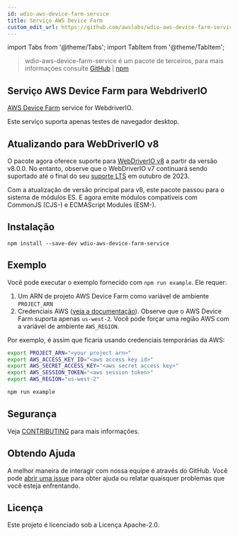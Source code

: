 ```yaml
---
id: wdio-aws-device-farm-service
title: Serviço AWS Device Farm
custom_edit_url: https://github.com/awslabs/wdio-aws-device-farm-service/edit/main/README.md
---
```


import Tabs from '@theme/Tabs';
import TabItem from '@theme/TabItem';

> wdio-aws-device-farm-service é um pacote de terceiros, para mais informações consulte [GitHub](https://github.com/awslabs/wdio-aws-device-farm-service) | [npm](https://www.npmjs.com/package/wdio-aws-device-farm-service)
## Serviço AWS Device Farm para WebdriverIO

[AWS Device Farm](https://aws.amazon.com/device-farm/) service for WebdriverIO.

Este serviço suporta apenas testes de navegador desktop.

## Atualizando para WebDriverIO v8

O pacote agora oferece suporte para [WebDriverIO v8](https://webdriver.io/blog/2022/12/01/webdriverio-v8-released/) a partir da versão v8.0.0. No entanto, observe que o WebDriverIO v7 continuará sendo suportado até o final do seu [suporte LTS](https://webdriver.io/versions/) em outubro de 2023.

Com a atualização de versão principal para v8, este pacote passou para o sistema de módulos ES. E agora emite módulos compatíveis com CommonJS (CJS-) e ECMAScript Modules (ESM-).

## Instalação

```
npm install --save-dev wdio-aws-device-farm-service
```

## Exemplo

Você pode executar o exemplo fornecido com `npm run example`. Ele requer:

1. Um ARN de projeto AWS Device Farm como variável de ambiente `PROJECT_ARN`
2. Credenciais AWS ([veja a documentação](https://docs.aws.amazon.com/sdk-for-javascript/v2/developer-guide/setting-credentials-node.html)). Observe que o AWS Device Farm suporta apenas `us-west-2`. Você pode forçar uma região AWS com a variável de ambiente `AWS_REGION`.

Por exemplo, é assim que ficaria usando credenciais temporárias da AWS:

```sh
export PROJECT_ARN="<your project arn>"
export AWS_ACCESS_KEY_ID="<aws access key id>"
export AWS_SECRET_ACCESS_KEY="<aws secret access key>"
export AWS_SESSION_TOKEN="<aws session token>"
export AWS_REGION="us-west-2"

npm run example
```

## Segurança

Veja [CONTRIBUTING](https://github.com/awslabs/wdio-aws-device-farm-service/blob/main/CONTRIBUTING.md#security-issue-notifications) para mais informações.

## Obtendo Ajuda

A melhor maneira de interagir com nossa equipe é através do GitHub. Você pode [abrir uma issue](https://github.com/awslabs/wdio-aws-device-farm-service/issues/new) para obter ajuda ou relatar quaisquer problemas que você esteja enfrentando.

## Licença

Este projeto é licenciado sob a Licença Apache-2.0.